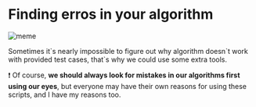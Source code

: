 # Finding erros in your algorithm

![meme](https://github.com/vitbogit/algorithms-and-data-structures-help-scripts/assets/61887732/74e29ba6-7137-4b8c-9a4e-cb1fc3488c63)

Sometimes it\`s nearly impossible to figure out why algorithm doesn\`t work with provided test cases, that`s why we could use some extra tools.

❗ Of course, **we should always look for mistakes in our algorithms first using our eyes**, but everyone may have their own reasons for using these scripts, and I have my reasons too.
